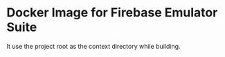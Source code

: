 # Docker Image for Firebase Emulator Suite

It use the project root as the context directory while building.
